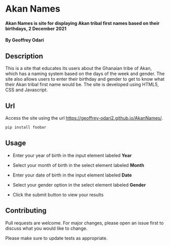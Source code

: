 # Akan Names

#### Akan Names is site for displaying Akan tribal first names based on their birthdays, 2 December 2021
#### By **Geoffrey Odari**


## Description
This is a site  that educates its users about the Ghanaian tribe of Akan, which has a naming system based on the days of the week and gender. 
The site also allows users to enter their birthday and gender to get to know what their Akan tribal first name would be.  The site is developed using HTML5, CSS and Javascript.

## Url

Access the site using the url https://geoffrey-odari2.github.io/AkanNames/.

```bash
pip install foobar
```

## Usage

- Enter your year of birth in the input element labeled **Year**

- Select your month of birth in the select element labeled **Month**

- Enter your date of birth in the input element labeled **Date**

- Select your gender option in the select element labeled **Gender**

- Click the submit button to view your results

## Contributing
Pull requests are welcome. For major changes, please open an issue first to discuss what you would like to change.

Please make sure to update tests as appropriate.

